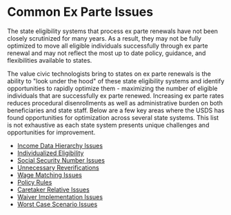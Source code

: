 # Common Ex Parte Issues
The state eligibility systems that process ex parte renewals have not been closely scrutinized for many years. As a result, they may not be fully optimized to move all eligible individuals successfully through ex parte renewal and may not reflect the most up to date policy, guidance, and flexibilities available to states. 

The value civic technologists bring to states on ex parte renewals is the ability to "look under the hood" of these state eligibility systems and identify opportunities to rapidly optimize them - maximizing the number of eligible individuals that are successfully ex parte renewed. Increasing ex parte rates reduces procedural disenrollments as well as administrative burden on both beneficiaries and state staff. Below are a few key areas where the USDS has found opportunities for optimization across several state systems. This list is not exhaustive as each state system presents unique challenges and opportunities for improvement.

- [Income Data Hierarchy Issues](./income-data-hierarchy.md)
- [Individualized Eligibility](./individual-vs-household.md)
- [Social Security Number Issues](./social-security-numbers.md)
- [Unnecessary Reverifications](./unnecessary-reverifications.md)
- [Wage Matching Issues](./wage-matching.md)
- [Policy Rules](./policy-rules.md)
- [Caretaker Relative Issues](./caretaker-relative.md)
- [Waiver Implementation Issues](./waiver-implementations.md)
- [Worst Case Scenario Issues](./worst-case-scenario.md)
